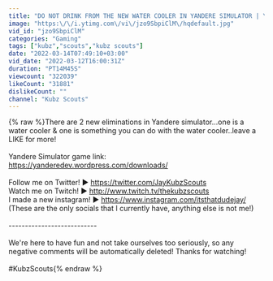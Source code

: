 ```yaml
---
title: "DO NOT DRINK FROM THE NEW WATER COOLER IN YANDERE SIMULATOR | Yandere Simulator (New Elimination)"
image: "https:\/\/i.ytimg.com\/vi\/jzo9SbpiClM\/hqdefault.jpg"
vid_id: "jzo9SbpiClM"
categories: "Gaming"
tags: ["kubz","scouts","kubz scouts"]
date: "2022-03-14T07:49:10+03:00"
vid_date: "2022-03-12T16:00:31Z"
duration: "PT14M45S"
viewcount: "322039"
likeCount: "31881"
dislikeCount: ""
channel: "Kubz Scouts"
---
```

{% raw %}There are 2 new eliminations in Yandere simulator...one is a water cooler &amp; one is something you can do with the water cooler..leave a LIKE for more!<br /><br />Yandere Simulator game link:<br /><a rel="nofollow" target="blank" href="https://yanderedev.wordpress.com/downloads/">https://yanderedev.wordpress.com/downloads/</a><br /><br />Follow me on Twitter! ► <a rel="nofollow" target="blank" href="https://twitter.com/JayKubzScouts">https://twitter.com/JayKubzScouts</a><br />Watch me on Twitch! ► <a rel="nofollow" target="blank" href="http://www.twitch.tv/thekubzscouts">http://www.twitch.tv/thekubzscouts</a><br />I made a new instagram! ► <a rel="nofollow" target="blank" href="https://www.instagram.com/itsthatdudejay/">https://www.instagram.com/itsthatdudejay/</a><br />(These are the only socials that I currently have, anything else is not me!)<br /><br />---------------------------<br /><br />We're here to have fun and not take ourselves too seriously, so any negative comments will be automatically deleted! Thanks for watching!<br /><br />#KubzScouts{% endraw %}
